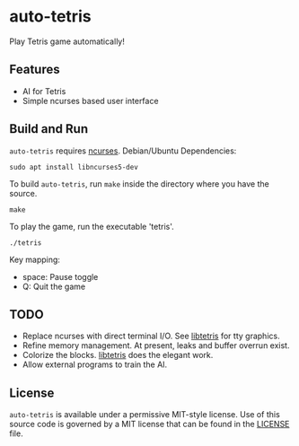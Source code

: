 # auto-tetris

Play Tetris game automatically!

## Features
* AI for Tetris
* Simple ncurses based user interface

## Build and Run
`auto-tetris` requires [ncurses](https://invisible-island.net/ncurses/).
Debian/Ubuntu Dependencies:
```shell
sudo apt install libncurses5-dev
```

To build `auto-tetris`, run `make` inside the directory where you have the source.
```shell
make
```

To play the game, run the executable 'tetris'.
```shell
./tetris
```

Key mapping:
* space: Pause toggle
* Q: Quit the game

## TODO
* Replace ncurses with direct terminal I/O. See [libtetris](https://github.com/HugoNikanor/libtetris) for tty graphics.
* Refine memory management. At present, leaks and buffer overrun exist.
* Colorize the blocks. [libtetris](https://github.com/HugoNikanor/libtetris) does the elegant work.
* Allow external programs to train the AI.

## License
`auto-tetris` is available under a permissive MIT-style license.
Use of this source code is governed by a MIT license that can be found in the [LICENSE](LICENSE) file.
